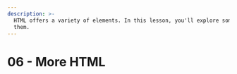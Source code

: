 ```yaml
---
description: >-
  HTML offers a variety of elements. In this lesson, you'll explore some more of
  them.
---
```


# 06 - More HTML

